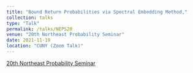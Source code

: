 ```yaml
---
title: "Bound Return Probabilities via Spectral Embedding Method,"
collection: talks
type: "Talk"
permalink: /talks/NEPS20
venue: "20th Northeast Probability Seminar"
date: 2021-11-19
location: "CUNY (Zoom Talk)"
---
```


[20th Northeast Probability Seminar](https://probability.commons.gc.cuny.edu/20th-northeast-probability-seminar/)
